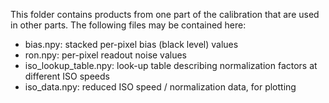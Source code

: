 This folder contains products from one part of the calibration that are used in other parts. The following files may be contained here:

 - bias.npy: stacked per-pixel bias (black level) values
 - ron.npy: per-pixel readout noise values
 - iso_lookup_table.npy: look-up table describing normalization factors at different ISO speeds
 - iso_data.npy: reduced ISO speed / normalization data, for plotting
